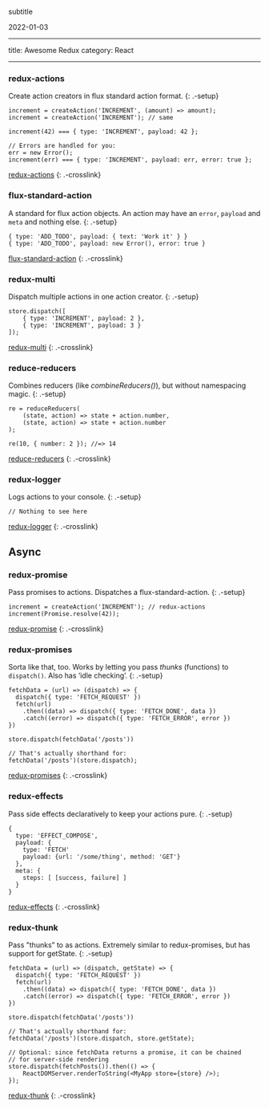 subtitle

2022-01-03

------------------------------------------------------------------------

title: Awesome Redux category: React

------------------------------------------------------------------------

### redux-actions

Create action creators in flux standard action format. {: .-setup}

    increment = createAction('INCREMENT', (amount) => amount);
    increment = createAction('INCREMENT'); // same

    increment(42) === { type: 'INCREMENT', payload: 42 };

    // Errors are handled for you:
    err = new Error();
    increment(err) === { type: 'INCREMENT', payload: err, error: true };

[redux-actions](https://www.npmjs.com/package/redux-actions) {: .-crosslink}

### flux-standard-action

A standard for flux action objects. An action may have an `error`, `payload` and `meta` and nothing else. {: .-setup}

    { type: 'ADD_TODO', payload: { text: 'Work it' } }
    { type: 'ADD_TODO', payload: new Error(), error: true }

[flux-standard-action](https://github.com/acdlite/flux-standard-action) {: .-crosslink}

### redux-multi

Dispatch multiple actions in one action creator. {: .-setup}

    store.dispatch([
        { type: 'INCREMENT', payload: 2 },
        { type: 'INCREMENT', payload: 3 }
    ]);

[redux-multi](https://github.com/ashaffer/redux-multi) {: .-crosslink}

### reduce-reducers

Combines reducers (like *combineReducers()*), but without namespacing magic. {: .-setup}

    re = reduceReducers(
        (state, action) => state + action.number,
        (state, action) => state + action.number
    );

    re(10, { number: 2 }); //=> 14

[reduce-reducers](https://www.npmjs.com/package/reduce-reducers) {: .-crosslink}

### redux-logger

Logs actions to your console. {: .-setup}

    // Nothing to see here

[redux-logger](https://github.com/evgenyrodionov/redux-logger) {: .-crosslink}

Async
-----

### redux-promise

Pass promises to actions. Dispatches a flux-standard-action. {: .-setup}

    increment = createAction('INCREMENT'); // redux-actions
    increment(Promise.resolve(42));

[redux-promise](https://github.com/acdlite/redux-promise) {: .-crosslink}

### redux-promises

Sorta like that, too. Works by letting you pass *thunks* (functions) to `dispatch()`. Also has ‘idle checking’. {: .-setup}

    fetchData = (url) => (dispatch) => {
      dispatch({ type: 'FETCH_REQUEST' })
      fetch(url)
        .then((data) => dispatch({ type: 'FETCH_DONE', data })
        .catch((error) => dispatch({ type: 'FETCH_ERROR', error })
    })

    store.dispatch(fetchData('/posts'))

    // That's actually shorthand for:
    fetchData('/posts')(store.dispatch);

[redux-promises](https://www.npmjs.com/package/redux-promises) {: .-crosslink}

### redux-effects

Pass side effects declaratively to keep your actions pure. {: .-setup}

    {
      type: 'EFFECT_COMPOSE',
      payload: {
        type: 'FETCH'
        payload: {url: '/some/thing', method: 'GET'}
      },
      meta: {
        steps: [ [success, failure] ]
      }
    }

[redux-effects](https://www.npmjs.com/package/redux-effects) {: .-crosslink}

### redux-thunk

Pass "thunks” to as actions. Extremely similar to redux-promises, but has support for getState. {: .-setup}

    fetchData = (url) => (dispatch, getState) => {
      dispatch({ type: 'FETCH_REQUEST' })
      fetch(url)
        .then((data) => dispatch({ type: 'FETCH_DONE', data })
        .catch((error) => dispatch({ type: 'FETCH_ERROR', error })
    })

    store.dispatch(fetchData('/posts'))

    // That's actually shorthand for:
    fetchData('/posts')(store.dispatch, store.getState);

    // Optional: since fetchData returns a promise, it can be chained
    // for server-side rendering
    store.dispatch(fetchPosts()).then(() => {
        ReactDOMServer.renderToString(<MyApp store={store} />);
    });

[redux-thunk](https://www.npmjs.com/package/redux-thunk) {: .-crosslink}
